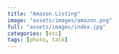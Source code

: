 ```yaml
---
title: "Amazon.Listing"
image: "assets/images/amazon.png"
full: "assets/images/index.jpg"
categories: [etc]
tags: [photo, talk]
---
```

